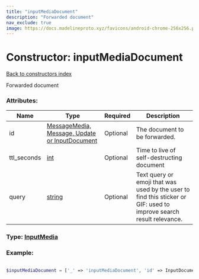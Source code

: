 ```yaml
---
title: "inputMediaDocument"
description: "Forwarded document"
nav_exclude: true
image: https://docs.madelineproto.xyz/favicons/android-chrome-256x256.png
---
```

# Constructor: inputMediaDocument  
[Back to constructors index](/API_docs/constructors/index.html)



Forwarded document

### Attributes:

| Name     |    Type       | Required | Description |
|----------|---------------|----------|-------------|
|id|[MessageMedia, Message, Update or InputDocument](/API_docs/types/InputDocument.html) | Optional|The document to be forwarded.|
|ttl\_seconds|[int](/API_docs/types/int.html) | Optional|Time to live of self-destructing document|
|query|[string](/API_docs/types/string.html) | Optional|Text query or emoji that was used by the user to find this sticker or GIF: used to improve search result relevance.|



### Type: [InputMedia](/API_docs/types/InputMedia.html)


### Example:

```php

$inputMediaDocument = ['_' => 'inputMediaDocument', 'id' => InputDocument, 'ttl_seconds' => int, 'query' => 'string'];
```  
